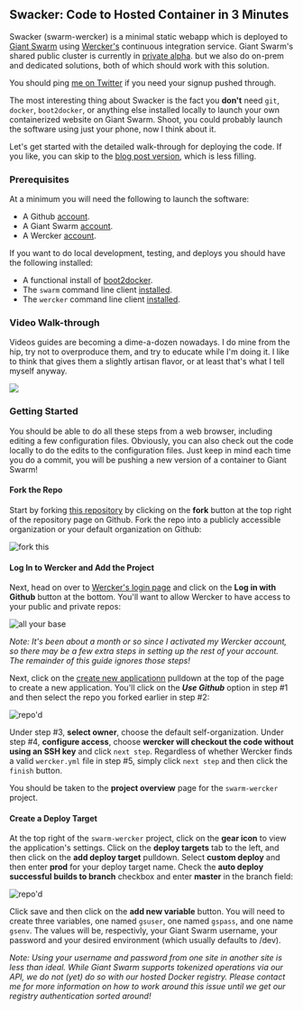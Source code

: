 ## Swacker: Code to Hosted Container in 3 Minutes
Swacker (swarm-wercker) is a minimal static webapp which is deployed to [Giant Swarm](https://giantswarm.io) using [Wercker's](https://wercker.com) continuous integration service. Giant Swarm's shared public cluster is currently in [private alpha](https://giantswarm.io/request-invite/). but we also do on-prem and dedicated solutions, both of which should work with this solution.

You should ping [me on Twitter](https://twitter.com/kordless) if you need your signup pushed through.

The most interesting thing about Swacker is the fact you **don't** need `git`, `docker`, `boot2docker`, or anything else installed locally to launch your own containerized website on Giant Swarm. Shoot, you could probably launch the software using just your phone, now I think about it.

Let's get started with the detailed walk-through for deploying the code. If you like, you can skip to the [blog post version](http://giantswarm.io/code-to-hosted-container-no-docker-required/), which is less filling.

### Prerequisites
At a minimum you will need the following to launch the software:

* A Github [account](https://github.com).
* A Giant Swarm [account](https://giantswarm.io).
* A Wercker [account](https://wercker.com).

If you want to do local development, testing, and deploys you should have the following installed:

* A functional install of [boot2docker](https://github.com/kordless/boot2docker-ing).
* The `swarm` command line client [installed](http://docs.giantswarm.io/reference/installation/).
* The `wercker` command line client [installed](http://devcenter.wercker.com/docs/using-the-cli/installing.html).

### Video Walk-through
Videos guides are becoming a dime-a-dozen nowadays. I do mine from the hip, try not to overproduce them, and try to educate while I'm doing it. I like to think that gives them a slightly artisan flavor, or at least that's what I tell myself anyway.

[![](https://raw.githubusercontent.com/kordless/swarm-wercker/master/static/video.png)](https://vimeo.com/120735541)

### Getting Started
You should be able to do all these steps from a web browser, including editing a few configuration files. Obviously, you can also check out the code locally to do the edits to the configuration files. Just keep in mind each time you do a commit, you will be pushing a new version of a container to Giant Swarm!

#### Fork the Repo
Start by forking [this repository](https://github.com/giantswarm/swarm-wercker) by clicking on the **fork** button at the top right of the repository page on Github. Fork the repo into a publicly accessible organization or your default organization on Github:

![fork this](https://raw.githubusercontent.com/giantswarm/swarm-wercker/master/static/fork.png)

#### Log In to Wercker and Add the Project
Next, head on over to [Wercker's login page](https://app.wercker.com/sessions/new) and click on the **Log in with Github** button at the bottom. You'll want to allow Wercker to have access to your public and private repos:

![all your base](https://raw.githubusercontent.com/giantswarm/swarm-wercker/master/static/wercker.png)

*Note: It's been about a month or so since I activated my Wercker account, so there may be a few extra steps in setting up the rest of your account. The remainder of this guide ignores those steps!*

Next, click on the [create new applicationn](https://app.wercker.com/#applications/create) pulldown at the top of the page to create a new application. You'll click on the ***Use Github*** option in step #1 and then select the repo you forked earlier in step #2:

![repo'd](https://raw.githubusercontent.com/giantswarm/swarm-wercker/master/static/repo.png)

Under step #3, **select owner**, choose the default self-organization. Under step #4, **configure access**, choose **wercker will checkout the code without using an SSH key** and click `next step`. Regardless of whether Wercker finds a valid `wercker.yml` file in step #5, simply click `next step` and then click the `finish` button.

You should be taken to the **project overview** page for the `swarm-wercker` project.

#### Create a Deploy Target
At the top right of the `swarm-wercker` project, click on the **gear icon** to view the application's settings. Click on the **deploy targets** tab to the left, and then click on the **add deploy target** pulldown. Select **custom deploy** and then enter **prod** for your deploy target name. Check the **auto deploy successful builds to branch** checkbox and enter **master** in the branch field:

![repo'd](https://raw.githubusercontent.com/giantswarm/swarm-wercker/master/static/repo.png)

Click save and then click on the **add new variable** button. You will need to create three variables, one named `gsuser`, one named `gspass`, and one name `gsenv`. The values will be, respectivly, your Giant Swarm username, your password and your desired environment (which usually defaults to <username>/dev).

*Note: Using your username and password from one site in another site is less than ideal. While Giant Swarm supports tokenized operations via our API, we do not (yet) do so with our hosted Docker registry. Please contact me for more information on how to work around this issue until we get our registry authentication sorted around!*



